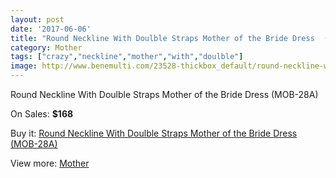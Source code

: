 ```yaml
---
layout: post
date: '2017-06-06'
title: "Round Neckline With Doulble Straps Mother of the Bride Dress  (MOB-28A)"
category: Mother
tags: ["crazy","neckline","mother","with","doulble"]
image: http://www.benemulti.com/23528-thickbox_default/round-neckline-with-doulble-straps-mother-of-the-bride-dress-mob-28a.jpg
---
```

Round Neckline With Doulble Straps Mother of the Bride Dress  (MOB-28A)

On Sales: **$168**
<a href="https://www.benemulti.com/en/mother/9157-round-neckline-with-doulble-straps-mother-of-the-bride-dress-mob-28a.html"><amp-img layout="responsive" width="600" height="600" src="//www.benemulti.com/23528-thickbox_default/round-neckline-with-doulble-straps-mother-of-the-bride-dress-mob-28a.jpg" alt="Round Neckline With Doulble Straps Mother of the Bride Dress  (MOB-28A) 0" /></a>
<a href="https://www.benemulti.com/en/mother/9157-round-neckline-with-doulble-straps-mother-of-the-bride-dress-mob-28a.html"><amp-img layout="responsive" width="600" height="600" src="//www.benemulti.com/23529-thickbox_default/round-neckline-with-doulble-straps-mother-of-the-bride-dress-mob-28a.jpg" alt="Round Neckline With Doulble Straps Mother of the Bride Dress  (MOB-28A) 1" /></a>

Buy it: [Round Neckline With Doulble Straps Mother of the Bride Dress  (MOB-28A)](https://www.benemulti.com/en/mother/9157-round-neckline-with-doulble-straps-mother-of-the-bride-dress-mob-28a.html "Round Neckline With Doulble Straps Mother of the Bride Dress  (MOB-28A)")

View more: [Mother](https://www.benemulti.com/en/76-mother "Mother")